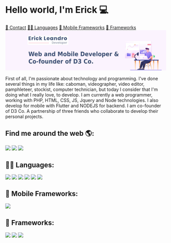 # Hello world, I'm Erick ‍💻

[📱 Contact](#find-me-around-the-web-) [👩‍💻 Languages](#-languages) [📱 Mobile Frameworks](#-mobile-frameworks) [🚀 Frameworks](#-frameworks)
<img src="https://raw.githubusercontent.com/jerickleandro/jerickleandro/master/gh-header-image.jpg" alt="banner that says Erick Leandro - Developer Web and mobile">

First of all, I'm passionate about technology and programming. I've done several things in my life like: caboman, videographer, video editor, pamphleteer, stockist, computer technician, but today I consider that I'm doing what I really love, to develop.
I am currently a web programmer, working with PHP, HTML, CSS, JS, Jquery and Node technologies. I also develop for mobile with Flutter and NODEJS for backend.
I am co-founder of D3 Co. A partnership of three friends who collaborate to develop their personal projects.
## Find me around the web 🌎:

<a target="_blank" href="https://www.twitter.com/erick_enda"><img src="https://img.shields.io/badge/Twitter-1DA1F2?style=for-the-badge&logo=twitter&logoColor=white"></a>
<a target="_blank" href="https://www.instagram.com/j_erickleandro/"><img src="https://img.shields.io/badge/Instagram-E4405F?style=for-the-badge&logo=instagram&logoColor=white"></a>
<a target="_blank" href="https://www.linkedin.com/in/erick-leandro-25aa9952/"><img src="https://img.shields.io/badge/LinkedIn-0077B5?style=for-the-badge&logo=linkedin&logoColor=white"></a>

## 👩‍💻 Languages:

<a><img src="https://img.shields.io/badge/PHP-777BB4?style=for-the-badge&logo=php&logoColor=white"></a>
<a><img src="https://img.shields.io/badge/HTML5-E34F26?style=for-the-badge&logo=html5&logoColor=white"></a>
<a><img src="https://img.shields.io/badge/CSS3-1572B6?style=for-the-badge&logo=css3&logoColor=white"></a>
<a><img src="https://img.shields.io/badge/JavaScript-F7DF1E?style=for-the-badge&logo=javascript&logoColor=black"></a>
<a><img src="https://img.shields.io/badge/Python-3776AB?style=for-the-badge&logo=python&logoColor=white"></a>
<a><img src="https://img.shields.io/badge/Dart-0175C2?style=for-the-badge&logo=dart&logoColor=white"></a>

## 📱 Mobile Frameworks:

<a><img src="https://img.shields.io/badge/Flutter-02569B?style=for-the-badge&logo=flutter&logoColor=white"></a>

## 🚀 Frameworks:

<a><img src="https://img.shields.io/badge/Node.js-43853D?style=for-the-badge&logo=node-dot-js&logoColor=white"></a>
<a><img src="https://img.shields.io/badge/jQuery-0769AD?style=for-the-badge&logo=jquery&logoColor=white"></a>
<a><img src="https://img.shields.io/badge/Codeigniter-EF4223?style=for-the-badge&logo=codeigniter&logoColor=white"></a>
